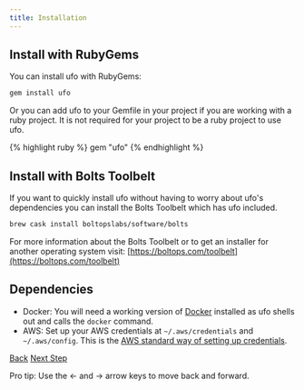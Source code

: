 ```yaml
---
title: Installation
---
```


## Install with RubyGems

You can install ufo with RubyGems:

```sh
gem install ufo
```

Or you can add ufo to your Gemfile in your project if you are working with a ruby project.  It is not required for your project to be a ruby project to use ufo.

{% highlight ruby %}
gem "ufo"
{% endhighlight %}

## Install with Bolts Toolbelt

If you want to quickly install ufo without having to worry about ufo's dependencies you can install the Bolts Toolbelt which has ufo included.

```sh
brew cask install boltopslabs/software/bolts
```

For more information about the Bolts Toolbelt or to get an installer for another operating system visit: [https://boltops.com/toolbelt](https://boltops.com/toolbelt)

## Dependencies

* Docker: You will need a working version of [Docker](https://docs.docker.com/engine/installation/) installed as ufo shells out and calls the `docker` command.
* AWS: Set up your AWS credentials at `~/.aws/credentials` and `~/.aws/config`.  This is the [AWS standard way of setting up credentials](https://aws.amazon.com/blogs/security/a-new-and-standardized-way-to-manage-credentials-in-the-aws-sdks/).

<a id="prev" class="btn btn-basic" href="{% link _docs/quick-start-ec2.md %}">Back</a>
<a id="next" class="btn btn-primary" href="{% link _docs/tutorial.md %}">Next Step</a>
<p class="keyboard-tip">Pro tip: Use the <- and -> arrow keys to move back and forward.</p>

